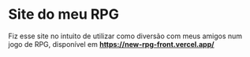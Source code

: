# Site do meu RPG
Fiz esse site no intuito de utilizar como diversão com meus amigos num jogo de RPG, disponível em **https://new-rpg-front.vercel.app/**

